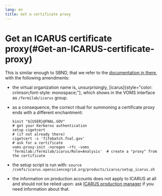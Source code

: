 ```yaml
---
lang: en
title: Get a certificate proxy
---
```




Get an ICARUS certificate proxy(#Get-an-ICARUS-certificate-proxy)
==================================================================================

This is similar enough to SBND, that we refer to the [documentation in
there](Get_a_certificate_proxy.html), with the following
amendments:

-   the virtual organization name is, unsurprisingly,
    [icarus]{style="color: crimson;font-style: monospace;"}, which shows
    in the VOMS interface as `/fermilab/icarus` group.
-   as a consequence, the correct ritual for summoning a certificate
    proxy ends with a different enchantment:

        kinit "${USER}@FNAL.GOV"                                                       # get your Kerberos authentication
        setup cigetcert                                                                # (if not already there)
        cigetcert -s 'fifebatch.fnal.gov'                                              # ask for a certificate
        voms-proxy-init -noregen -rfc -voms 'fermilab:/fermilab/icarus/Role=Analysis'  # create a "proxy" from the certificate

-   the setup script is run with:
    `source /cvmfs/icarus.opensciencegrid.org/products/icarus/setup_icarus.sh`
-   the information on production accounts does not apply to ICARUS at
    all and should not be relied upon: ask [ICARUS production
    manager](Roles_and_people.html) if you need information
    about that.
